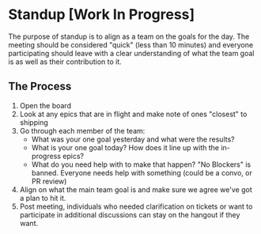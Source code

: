 # Standup [Work In Progress]

The purpose of standup is to align as a team on the goals for the day. The
meeting should be considered "quick" (less than 10 minutes) and everyone participating should leave
with a clear understanding of what the team goal is as well as their contribution
to it. 

## The Process
1. Open the board
2. Look at any epics that are in flight and make note of ones "closest" to shipping
3. Go through each member of the team:
   - What was your one goal yesterday and what were the results?
   - What is your one goal today? How does it line up with the in-progress epics?
   - What do you need help with to make that happen? "No Blockers" is banned. Everyone needs help with something (could be a convo, or PR review)
4. Align on what the main team goal is and make sure we agree we've got a plan to hit it.
5. Post meeting, individuals who needed clarification on tickets or want to participate in
   additional discussions can stay on the hangout if they want.
